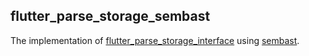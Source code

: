 ## flutter_parse_storage_sembast

The implementation of [flutter_parse_storage_interface](https://pub.dev/packages/flutter_parse_storage_interface) using [sembast](https://pub.dev/packages/sembast).
